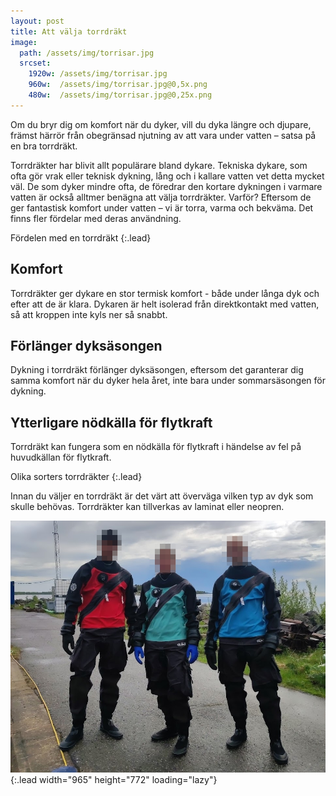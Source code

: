 ```yaml
---
layout: post
title: Att välja torrdräkt
image:
  path: /assets/img/torrisar.jpg
  srcset:
    1920w: /assets/img/torrisar.jpg
    960w:  /assets/img/torrisar.jpg@0,5x.png
    480w:  /assets/img/torrisar.jpg@0,25x.png
---
```

Om du bryr dig om komfort när du dyker, vill du dyka
längre och djupare, främst härrör från obegränsad njutning
av att vara under vatten – satsa på en bra torrdräkt.

<!-- # Att välja torrdräkt -->

Torrdräkter har blivit allt populärare bland dykare. Tekniska dykare, som ofta gör vrak eller teknisk dykning,
lång och i kallare vatten vet detta mycket väl. De som dyker mindre ofta, de föredrar den kortare dykningen i varmare vatten är också alltmer benägna att välja torrdräkter. Varför? Eftersom de ger fantastisk komfort under vatten – vi är torra, varma och bekväma. Det finns fler fördelar med deras användning.

Fördelen med en torrdräkt
{:.lead}

## Komfort

Torrdräkter ger dykare en stor termisk komfort - både under långa dyk och efter att de är klara. Dykaren är helt isolerad från direktkontakt med vatten, så att kroppen inte kyls ner så snabbt.

## Förlänger dyksäsongen

Dykning i torrdräkt förlänger dyksäsongen, eftersom det garanterar dig samma komfort när du dyker hela året, inte bara under sommarsäsongen för dykning.

## Ytterligare nödkälla för flytkraft

Torrdräkt kan fungera som en nödkälla för flytkraft i händelse av fel på huvudkällan för flytkraft.

Olika sorters torrdräkter
{:.lead}

Innan du väljer en torrdräkt är det värt att överväga vilken typ av dyk som skulle behövas. Torrdräkter kan tillverkas av laminat eller neopren.

![Full-width image](/assets/img/torrisar.jpg){:.lead width="965" height="772" loading="lazy"}
